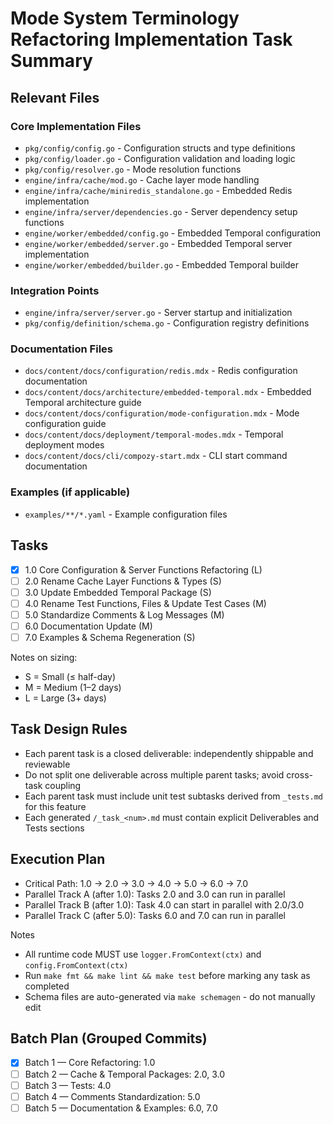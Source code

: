 # Mode System Terminology Refactoring Implementation Task Summary

## Relevant Files

### Core Implementation Files

- `pkg/config/config.go` - Configuration structs and type definitions
- `pkg/config/loader.go` - Configuration validation and loading logic
- `pkg/config/resolver.go` - Mode resolution functions
- `engine/infra/cache/mod.go` - Cache layer mode handling
- `engine/infra/cache/miniredis_standalone.go` - Embedded Redis implementation
- `engine/infra/server/dependencies.go` - Server dependency setup functions
- `engine/worker/embedded/config.go` - Embedded Temporal configuration
- `engine/worker/embedded/server.go` - Embedded Temporal server implementation
- `engine/worker/embedded/builder.go` - Embedded Temporal builder

### Integration Points

- `engine/infra/server/server.go` - Server startup and initialization
- `pkg/config/definition/schema.go` - Configuration registry definitions

### Documentation Files

- `docs/content/docs/configuration/redis.mdx` - Redis configuration documentation
- `docs/content/docs/architecture/embedded-temporal.mdx` - Embedded Temporal architecture guide
- `docs/content/docs/configuration/mode-configuration.mdx` - Mode configuration guide
- `docs/content/docs/deployment/temporal-modes.mdx` - Temporal deployment modes
- `docs/content/docs/cli/compozy-start.mdx` - CLI start command documentation

### Examples (if applicable)

- `examples/**/*.yaml` - Example configuration files

## Tasks

- [x] 1.0 Core Configuration & Server Functions Refactoring (L)
- [ ] 2.0 Rename Cache Layer Functions & Types (S)
- [ ] 3.0 Update Embedded Temporal Package (S)
- [ ] 4.0 Rename Test Functions, Files & Update Test Cases (M)
- [ ] 5.0 Standardize Comments & Log Messages (M)
- [ ] 6.0 Documentation Update (M)
- [ ] 7.0 Examples & Schema Regeneration (S)

Notes on sizing:

- S = Small (≤ half-day)
- M = Medium (1–2 days)
- L = Large (3+ days)

## Task Design Rules

- Each parent task is a closed deliverable: independently shippable and reviewable
- Do not split one deliverable across multiple parent tasks; avoid cross-task coupling
- Each parent task must include unit test subtasks derived from `_tests.md` for this feature
- Each generated `/_task_<num>.md` must contain explicit Deliverables and Tests sections

## Execution Plan

- Critical Path: 1.0 → 2.0 → 3.0 → 4.0 → 5.0 → 6.0 → 7.0
- Parallel Track A (after 1.0): Tasks 2.0 and 3.0 can run in parallel
- Parallel Track B (after 1.0): Task 4.0 can start in parallel with 2.0/3.0
- Parallel Track C (after 5.0): Tasks 6.0 and 7.0 can run in parallel

Notes

- All runtime code MUST use `logger.FromContext(ctx)` and `config.FromContext(ctx)`
- Run `make fmt && make lint && make test` before marking any task as completed
- Schema files are auto-generated via `make schemagen` - do not manually edit

## Batch Plan (Grouped Commits)

- [x] Batch 1 — Core Refactoring: 1.0
- [ ] Batch 2 — Cache & Temporal Packages: 2.0, 3.0
- [ ] Batch 3 — Tests: 4.0
- [ ] Batch 4 — Comments Standardization: 5.0
- [ ] Batch 5 — Documentation & Examples: 6.0, 7.0
